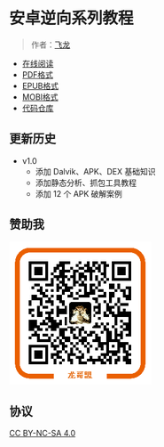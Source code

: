 # 安卓逆向系列教程

> 作者：[飞龙](https://github.com/wizardforcel)

+ [在线阅读](https://www.gitbook.com/book/wizardforcel/fl-android-re-tut/details)
+ [PDF格式](https://www.gitbook.com/download/pdf/book/wizardforcel/fl-android-re-tut)
+ [EPUB格式](https://www.gitbook.com/download/epub/book/wizardforcel/fl-android-re-tut)
+ [MOBI格式](https://www.gitbook.com/download/mobi/book/wizardforcel/fl-android-re-tut)
+ [代码仓库](https://github.com/wizardforcel/fl-android-re-tut)

## 更新历史

+   v1.0
    +   添加 Dalvik、APK、DEX 基础知识
    +   添加静态分析、抓包工具教程
    +   添加 12 个 APK 破解案例

## 赞助我

![](img/qr_alipay.png)

## 协议

[CC BY-NC-SA 4.0](http://creativecommons.org/licenses/by-nc-sa/4.0/)

